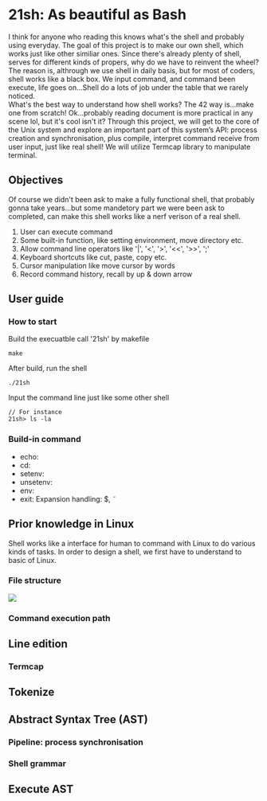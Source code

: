 # 21sh: As beautiful as Bash
I think for anyone who reading this knows what's the shell and probably using everyday. The goal of this project is to make our own shell, which works just like other similiar ones. Since there's already plenty of shell, serves for different kinds of propers, why do we have to reinvent the wheel? The reason is, althrough we use shell in daily basis, but for most of coders, shell works like a black box. We input command, and command been execute, life goes on...Shell do a lots of job under the table that we rarely noticed. <br>
What's the best way to understand how shell works? The 42 way is...make one from scratch! Ok...probably reading document is more practical in any scene lol, but it's cool isn't it? Through this project, we will get to the core of the Unix system and explore an important part of this system’s API: process creation and synchronisation, plus compile, interpret command receive from user input, just like real shell! We will utilize Termcap library to manipulate terminal.

## Objectives
Of course we didn't been ask to make a fully functional shell, that probably gonna take years...but some mandetory part we were been ask to completed, can make this shell works like a nerf verison of a real shell.<br>

1. User can execute command
2. Some built-in function, like setting environment, move directory etc.
3. Allow command line operators like '|', '<', '>', '<<', '>>', ';'
4. Keyboard shortcuts like cut, paste, copy etc.
5. Cursor manipulation like move cursor by words
6. Record command history, recall by up & down arrow

## User guide

### How to start
Build the execuatble call '21sh' by makefile
```
make
```
After build, run the shell
```
./21sh
```
Input the command line just like some other shell
```
// For instance
21sh> ls -la
```

### Build-in command
- echo: 
- cd: 
- setenv:  
- unsetenv: 
- env: 
- exit: 
Expansion handling: $,  ̃

## Prior knowledge in Linux
Shell works like a interface for human to command with Linux to do various kinds of tasks. In order to design a shell, we first have to understand to basic of Linux.

### File structure
<img src="https://github.com/pootitan/21sh/blob/master/document/img/linux-filesystem.png">

### Command execution path




## Line edition

### Termcap




## Tokenize






## Abstract Syntax Tree (AST)

### Pipeline: process synchronisation

### Shell grammar







## Execute AST
